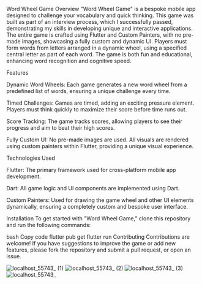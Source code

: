 Word Wheel Game
Overview
"Word Wheel Game" is a bespoke mobile app designed to challenge your vocabulary and quick thinking. This game was built as part of an interview process, which I successfully passed, demonstrating my skills in developing unique and interactive applications. The entire game is crafted using Flutter and Custom Painters, with no pre-made images, showcasing a fully custom and dynamic UI. Players must form words from letters arranged in a dynamic wheel, using a specified central letter as part of each word. The game is both fun and educational, enhancing word recognition and cognitive speed.

Features

Dynamic Word Wheels: Each game generates a new word wheel from a predefined list of words, ensuring a unique challenge every time.

Timed Challenges: Games are timed, adding an exciting pressure element. Players must think quickly to maximize their score before time runs out.

Score Tracking: The game tracks scores, allowing players to see their progress and aim to beat their high scores.

Fully Custom UI: No pre-made images are used. All visuals are rendered using custom painters within Flutter, providing a unique visual experience.

Technologies Used

Flutter: The primary framework used for cross-platform mobile app development.

Dart: All game logic and UI components are implemented using Dart.

Custom Painters: Used for drawing the game wheel and other UI elements dynamically, ensuring a completely custom and bespoke user interface.

Installation
To get started with "Word Wheel Game," clone this repository and run the following commands:

bash
Copy code
flutter pub get
flutter run
Contributing
Contributions are welcome! If you have suggestions to improve the game or add new features, please fork the repository and submit a pull request, or open an issue.

![localhost_55743_ (1)](https://github.com/R-Juhasz/flutter_word_wheel_game/assets/127296603/843b867c-6df6-4a74-822e-8bbabdfb3d2e)
![localhost_55743_ (2)](https://github.com/R-Juhasz/flutter_word_wheel_game/assets/127296603/9b408204-9264-42f2-b10c-3a4e91ed76f6)
![localhost_55743_ (3)](https://github.com/R-Juhasz/flutter_word_wheel_game/assets/127296603/ebe30dd5-4527-4150-9dbe-22292be954fa)
![localhost_55743_](https://github.com/R-Juhasz/flutter_word_wheel_game/assets/127296603/91585828-7902-47df-9237-4d535af3a242)
